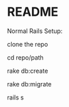 # README

Normal Rails Setup:

clone the repo

cd repo/path

rake db:create

rake db:migrate

rails s
